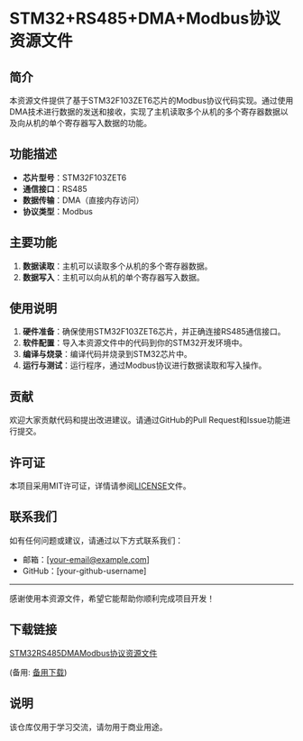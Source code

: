 # STM32+RS485+DMA+Modbus协议资源文件

## 简介
本资源文件提供了基于STM32F103ZET6芯片的Modbus协议代码实现。通过使用DMA技术进行数据的发送和接收，实现了主机读取多个从机的多个寄存器数据以及向从机的单个寄存器写入数据的功能。

## 功能描述
- **芯片型号**：STM32F103ZET6
- **通信接口**：RS485
- **数据传输**：DMA（直接内存访问）
- **协议类型**：Modbus

## 主要功能
1. **数据读取**：主机可以读取多个从机的多个寄存器数据。
2. **数据写入**：主机可以向从机的单个寄存器写入数据。

## 使用说明
1. **硬件准备**：确保使用STM32F103ZET6芯片，并正确连接RS485通信接口。
2. **软件配置**：导入本资源文件中的代码到你的STM32开发环境中。
3. **编译与烧录**：编译代码并烧录到STM32芯片中。
4. **运行与测试**：运行程序，通过Modbus协议进行数据读取和写入操作。

## 贡献
欢迎大家贡献代码和提出改进建议。请通过GitHub的Pull Request和Issue功能进行提交。

## 许可证
本项目采用MIT许可证，详情请参阅[LICENSE](LICENSE)文件。

## 联系我们
如有任何问题或建议，请通过以下方式联系我们：
- 邮箱：[your-email@example.com]
- GitHub：[your-github-username]

---
感谢使用本资源文件，希望它能帮助你顺利完成项目开发！

## 下载链接
[STM32RS485DMAModbus协议资源文件](https://pan.quark.cn/s/ce6b27caad08) 

(备用: [备用下载](https://pan.baidu.com/s/14-GP6N7YwzpO_R_KdEGXCQ?pwd=1234))

## 说明

该仓库仅用于学习交流，请勿用于商业用途。

